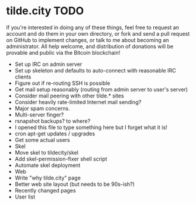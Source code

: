 tilde.city TODO
===============

If you're interested in doing any of these things, feel free to request an
account and do them in your own directory, or fork and send a pull request on
GitHub to implement changes, or talk to me about becoming an administrator.  All
help welcome, and distribution of donations will be provable and public via the
Bitcoin blockchain!

* Set up IRC on admin server
 * Set up skeleton and defaults to auto-connect with reasonable IRC clients
* Figure out if re-routing SSH is possible
* Get mail setup reasonably (routing from admin server to user's server)
* Consider mail peering with other tilde.* sites
* Consider heavily rate-limited Internet mail sending?
 * Major spam concerns.
* Multi-server finger?
* rsnapshot backups? to where?
* I opened this file to type something here but I forget what it is!
* cron apt-get updates / upgrades
* Get some actual users
* Skel
 * Move skel to tildecity/skel
 * Add skel-permission-fixer shell script
 * Automate skel deployment
* Web
 * Write "why tilde.city" page
 * Better web site layout (but needs to be 90s-ish?)
 * Recently changed pages
 * User list
